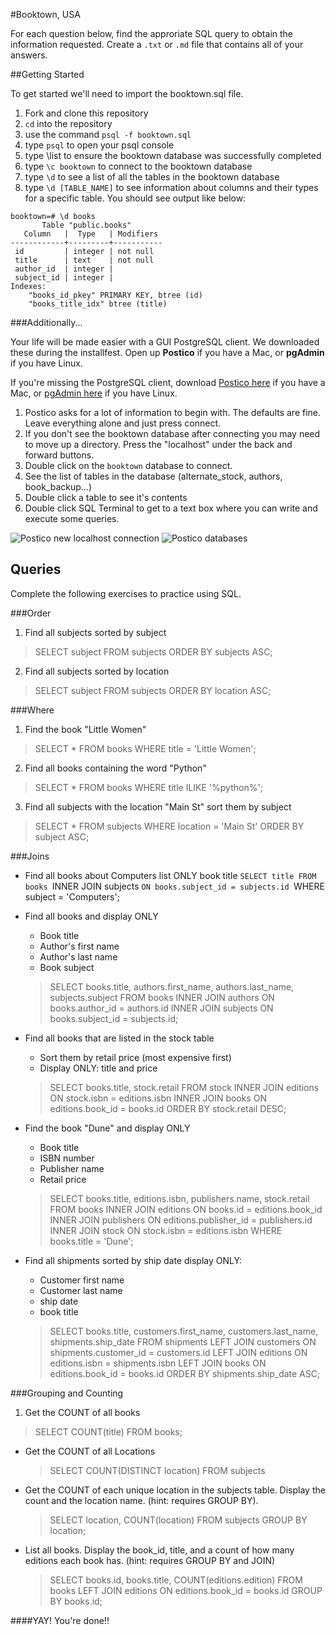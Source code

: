 #Booktown, USA

For each question below, find the approriate SQL query to obtain the information requested. Create a `.txt` or `.md` file that contains all of your answers.

##Getting Started

To get started we'll need to import the booktown.sql file.

1. Fork and clone this repository
2. `cd` into the repository
3. use the command `psql -f booktown.sql`
4. type `psql` to open your psql console
5. type \list to ensure the booktown database was successfully completed
6. type `\c booktown` to connect to the booktown database
7. type `\d` to see a list of all the tables in the booktown database
8. type `\d [TABLE_NAME]` to see information about columns and their types for a specific table. You should see output like below:

```
booktown=# \d books
       Table "public.books"
   Column   |  Type   | Modifiers 
------------+---------+-----------
 id         | integer | not null
 title      | text    | not null
 author_id  | integer | 
 subject_id | integer | 
Indexes:
    "books_id_pkey" PRIMARY KEY, btree (id)
    "books_title_idx" btree (title)
```

###Additionally...

Your life will be made easier with a GUI PostgreSQL client. We downloaded these during the installfest. Open up **Postico** if you have a Mac, or **pgAdmin** if you have Linux.

If you're missing the PostgreSQL client, download [Postico here](https://eggerapps.at/postico/) if you have a Mac, or [pgAdmin here](http://www.pgadmin.org/) if you have Linux.

1. Postico asks for a lot of information to begin with. The defaults are fine. Leave everything alone and just press connect.
2. If you don't see the booktown database after connecting you may need to move up a directory. Press the "localhost" under the back and forward buttons.
3. Double click on the `booktown` database to connect.
4. See the list of tables in the database (alternate_stock, authors, book_backup...)
5. Double click a table to see it's contents
6. Double click SQL Terminal to get to a text box where you can write and execute some queries.

![Postico new localhost connection](images/postico/00-postico-localhost-connection.jpg)
![Postico databases](images/postico/01-postico-databases.jpg)

## Queries

Complete the following exercises to practice using SQL.

###Order
1. Find all subjects sorted by subject
  > SELECT subject FROM subjects ORDER BY subjects ASC;
2. Find all subjects sorted by location
  > SELECT subject FROM subjects ORDER BY location ASC;

###Where
1. Find the book "Little Women"
  > SELECT * FROM books WHERE title = 'Little Women';
2. Find all books containing the word "Python"
  > SELECT * FROM books WHERE title ILIKE '%python%';
3. Find all subjects with the location "Main St" sort them by subject
  > SELECT * FROM subjects WHERE location = 'Main St' ORDER BY subject ASC;


###Joins

* Find all books about Computers list ONLY book title
  `SELECT title FROM books
  `INNER JOIN subjects
  `ON books.subject_id = subjects.id
  `WHERE subject = 'Computers';

* Find all books and display ONLY
	* Book title
	* Author's first name
	* Author's last name
	* Book subject
    > SELECT books.title, authors.first_name, authors.last_name, subjects.subject 
    > FROM books
    > INNER JOIN authors
    > ON books.author_id = authors.id
    > INNER JOIN subjects
    > ON books.subject_id = subjects.id;
* Find all books that are listed in the stock table
	* Sort them by retail price (most expensive first)
	* Display ONLY: title and price

    > SELECT books.title, stock.retail FROM stock
    > INNER JOIN editions
    > ON stock.isbn = editions.isbn
    > INNER JOIN books
    > ON editions.book_id = books.id
    > ORDER BY stock.retail DESC;

* Find the book "Dune" and display ONLY
	* Book title
	* ISBN number
	* Publisher name
	* Retail price

    > SELECT books.title, editions.isbn, publishers.name, stock.retail FROM books
    > INNER JOIN editions
    > ON books.id = editions.book_id
    > INNER JOIN publishers
    > ON editions.publisher_id = publishers.id
    > INNER JOIN stock
    > ON stock.isbn = editions.isbn
    > WHERE books.title = 'Dune';

* Find all shipments sorted by ship date display ONLY:
	* Customer first name
	* Customer last name
	* ship date
	* book title

    > SELECT books.title, customers.first_name, customers.last_name, 
    > shipments.ship_date FROM shipments
    > LEFT JOIN customers
    > ON shipments.customer_id = customers.id
    > LEFT JOIN editions
    > ON editions.isbn = shipments.isbn
    > LEFT JOIN books
    > ON editions.book_id = books.id
    > ORDER BY shipments.ship_date ASC;

###Grouping and Counting

1. Get the COUNT of all books
  > SELECT COUNT(title) FROM books;
* Get the COUNT of all Locations
  > SELECT COUNT(DISTINCT location) FROM subjects
* Get the COUNT of each unique location in the subjects table. Display the count and the location name. (hint: requires GROUP BY).
  > SELECT location, COUNT(location) FROM subjects
  > GROUP BY location;

* List all books. Display the book_id, title, and a count of how many editions each book has. (hint: requires GROUP BY and JOIN)
  > SELECT books.id, books.title, COUNT(editions.edition) FROM books
  > LEFT JOIN editions
  > ON editions.book_id = books.id
  > GROUP BY books.id;

####YAY! You're done!!
